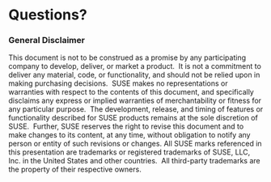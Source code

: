 <!-- .slide: data-state="section-break" data-menu-title="Q & A" id="Q-and-A" data-background-image="images/susecondigital_background_full_green.svg" data-background-size="auto 100%" -->
# Questions?


<!-- .slide: data-state="disclaimer" data-menu-title="disclaimer" id="disclaimer" data-background-image="images/susecondigital_background_full_green.svg" data-background-size="auto 100%"-->
### General Disclaimer

This document is not to be construed as a promise by any participating company to develop, deliver, or market a product.  It is not a commitment to deliver any material, code, or functionality, and should not be relied upon in making purchasing decisions.  SUSE makes no representations or warranties with respect to the contents of this document, and specifically disclaims any express or implied warranties of merchantability or fitness for any particular purpose.  The development, release, and timing of features or functionality described for SUSE products remains at the sole discretion of SUSE.  Further, SUSE reserves the right to revise this document and to make changes to its content, at any time, without obligation to notify any person or entity of such revisions or changes. All SUSE marks referenced in this presentation are trademarks or registered trademarks of SUSE, LLC, Inc. in the United States and other countries.  All third-party trademarks are the property of their respective owners.


<!-- .slide: data-menu-title="License" data-background-image="images/by-sa.svg" data-background-size="contain" -->
